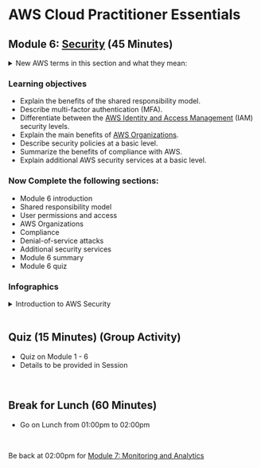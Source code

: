 # AWS Cloud Practitioner Essentials

## Module 6: [Security](https://www.mindmeister.com/map/2768000010) (45 Minutes)

<details class="faq box"><summary>New AWS terms in this section and what they mean:</summary>
<p>

| Term | Category | Alias | What it Does |
| --- | --- | --- | --- | 
| Amazon Identity and Access Management | Identity | IAM | Identity Management Service | 
| Amazon Organizations | Identity | | Managing Amazon Accounts |
| Amazon Artifact | Compliance | | Compliance Reports and Agreements |
| Amazon Shield Standard |  Network | Free DDos protection service | 
| Amazon Shield Advanced | Network | Not Free DDos protection service |
| Amazon Key Management Service | Encryption and Secrets | Cryptographic key management service | 
| Amazon Web Application Firewall | Network |  WAF | Web Application Firewall to monitor HTTP and HTTPS requests | 
| Amazon Inspector | Detection and Investigation | | Vulnerability Scanner |
| Amazon GuardDuty | Detection and Investigation | | Threat Detection Service |

</p>
</details>

### Learning objectives
* Explain the benefits of the shared responsibility model.
* Describe multi-factor authentication (MFA).
* Differentiate between the [AWS Identity and Access Management](https://aws.amazon.com/iam/) (IAM) security levels.
* Explain the main benefits of [AWS Organizations](https://aws.amazon.com/organizations/).
* Describe security policies at a basic level.
* Summarize the benefits of compliance with AWS.
* Explain additional AWS security services at a basic level.

### Now Complete the following sections:
* Module 6 introduction
* Shared responsibility model
* User permissions and access
* AWS Organizations
* Compliance
* Denial-of-service attacks
* Additional security services
* Module 6 summary
* Module 6 quiz

### Infographics 
<details class="faq box"><summary>Introduction to AWS Security</summary>
<p>

![image](https://user-images.githubusercontent.com/18049790/228769420-67566625-0e59-46d7-a85a-aaec5c63fe16.png)

</p>
</details>
<br>

## Quiz (15 Minutes) (Group Activity)
* Quiz on Module 1 - 6
* Details to be provided in Session
<br>

## Break for Lunch (60 Minutes)
* Go on Lunch from 01:00pm to 02:00pm
<br>

Be back at 02:00pm for [Module 7: Monitoring and Analytics](https://github.com/jamesbuckett/aws-cloud-practitioner-essentials/blob/main/05-fifth-time-block.md)